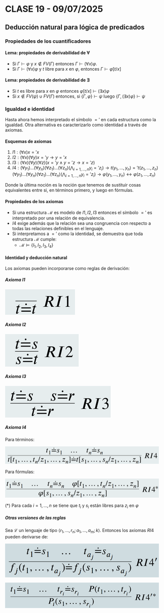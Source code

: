 # CLASE 19 - 09/07/2025

## Deducción natural para lógica de predicados

### Propiedades de los cuantificadores

#### Lema: propiedades de derivabilidad de $\forall$

- Si $\Gamma\vdash\varphi$ y $x\notin FV(\Gamma)$ entonces $\Gamma\vdash(\forall x)\varphi$.
- Si $\Gamma\vdash(\forall x)\varphi$ y $t$ libre para $x$ en $\varphi$, entonces $\Gamma\vdash\varphi[t/x]$

#### Lema: propiedades de derivabilidad de $\exists$

- Si $t$ es libre para $x$ en $\varphi$ entonces $\varphi[t/x]\vdash(\exists x)\varphi$
- Si $x\notin FV(\psi)\cup FV(\Gamma)$ entonces, si $\{\Gamma,\varphi\}\vdash\psi$ luego $\{\Gamma,(\exists x)\varphi\}\vdash\psi$

### Igualdad e identidad

Hasta ahora hemos interpretado el símbolo $='$ en cada estructura como la igualdad. Otra alternativa es caracterizarlo como identidad a través de axiomas.

#### Esquemas de axiomas

1. $I1:(\forall x)x='x$
2. $I2:(\forall x)(\forall y)x='y\to y='x$
3. $I3:(\forall x)(\forall y)(\forall z)(x='y\land y='z\to x='z)$
4. $I4:(\forall y_1)\ldots(\forall y_n)(\forall z_1)\ldots(\forall z_n)\left(\bigwedge_{i=1,\ldots, n}y_i='z_i\right)\to t(y_1,\ldots,y_n)='t(z_1,\ldots,z_n)$
    $(\forall y_1)\ldots(\forall y_n)(\forall z_1)\ldots(\forall z_n)\left(\bigwedge_{i=1,\ldots, n}y_i='z_i\right)\to \varphi(y_1,\ldots,y_n)\leftrightarrow \varphi(z_1,\ldots,z_n)$

Donde la última noción es la noción que tenemos de sustituir cosas equivalentes entre si, en términos primero, y luego en fórmulas.

#### Propiedades de los axiomas

- Si una estructura $\mathcal{M}$ es modelo de $I1,I2,I3$ entonces el símbolo $='$ es interpretado por una relación de equivalencia.
- $I4$ exige además que la relación sea una congruencia con respecto a todas las relaciones definibles en el lenguaje.
- Si interpretamos a $='$ como la identidad, se demuestra que toda estructura $\mathcal{M}$ cumple:
    - $\mathcal{M}\models\{I_1,I_2,I_3,I_4\}$

#### Identidad y deducción natural

Los axiomas pueden incorporarse como reglas de derivación:

##### Axioma $I1$

![Figura 1](../images/clase19fig1.png)

##### Axioma $I2$

![Figura 2](../images/clase19fig2.png)

##### Axioma $I3$

![Figura 3](../images/clase19fig3.png)

##### Axioma $I4$

Para términos:

![Figura 4](../images/clase19fig4.png)

Para fórmulas:

![Figura 5](../images/clase19fig5.png)

$(*)$ Para cada $i=1,\ldots,n$ se tiene que $t_i$ y $s_i$ están libres para $z_i$ en $\varphi$

##### Otras versiones de las reglas

Sea $\mathcal{L}$ un lenguaje de tipo $\left<r_1,\ldots,r_n;a_1,\ldots,a_m;k \right>$. Entonces los axiomas $RI4$ pueden derivarse de:

![Figura 6](../images/clase19fig6.png)

![Figura 7](../images/clase19fig7.png)